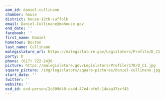 ```yaml
---
aom_id: daniel-cullinane
chamber: house
district: house-12th-suffolk
email: Daniel.Cullinane@mahouse.gov
end_date: ''
facebook: ''
first_name: Daniel
hometown: Boston
last_name: Cullinane
malegislature_url: https://malegislature.gov/Legislators/Profile/D_C1
party: D
phone: (617) 722-2430
picture: https://malegislature.gov/Legislators/Profile/170/D_C1.jpg
square_picture: /img/legislators/square-pictures/daniel-cullinane.jpg
start_date: ''
twitter: ''
website: ''
ocd_id: ocd-person/2c809d40-ca4d-47e4-bfe5-14eaa37ecf43
---
```

